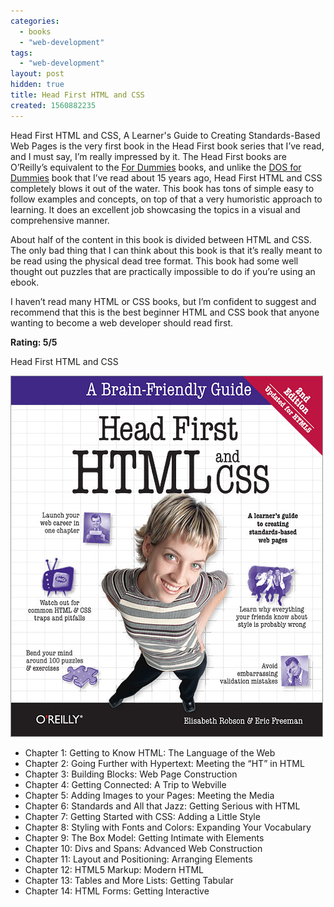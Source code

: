 ```yaml
---
categories:
  - books
  - "web-development"
tags:
  - "web-development"
layout: post
hidden: true
title: Head First HTML and CSS
created: 1560882235
---
```


Head First HTML and CSS, A Learner's Guide to Creating Standards-Based Web Pages is the very first book in the Head First book series that I’ve read, and I must say, I’m really impressed by it. The Head First books are O’Reilly’s equivalent to the <a href="https://en.wikipedia.org/wiki/For_Dummies" target="_blank">For Dummies</a> books, and unlike the <a href="https://www.amazon.com/DOS-Dummies-Dan-Gookin/dp/0764503618" target="_blank">DOS for Dummies</a> book that I’ve read  about 15 years ago, Head First HTML and CSS completely blows it out of the water. This book has tons of simple easy to follow examples and concepts, on top of that a very humoristic approach to learning. It does an excellent job showcasing the topics in a visual and comprehensive manner. 

About half of the content in this book is divided between HTML and CSS. The only bad thing that I can think about this book is that it’s really meant to be read using the physical dead tree format. This book had some well thought out puzzles that are practically impossible to do if you’re using an ebook.

I haven’t read many HTML or CSS books, but I’m confident to suggest and recommend that this is the best beginner HTML and CSS book that anyone wanting to become a web developer should read first. 

**Rating: 5/5**

Head First HTML and CSS

<a href="https://www.amazon.com/Head-First-HTML-CSS-Standards-Based/dp/0596159900" target="_blank"><img src="/assets/books/head-first-html-and-css.jpg"></a>

* Chapter 1: Getting to Know HTML: The Language of the Web
* Chapter 2: Going Further with Hypertext: Meeting the “HT” in HTML
* Chapter 3: Building Blocks: Web Page Construction
* Chapter 4: Getting Connected: A Trip to Webville
* Chapter 5: Adding Images to your Pages: Meeting the Media
* Chapter 6: Standards and All that Jazz: Getting Serious with HTML
* Chapter 7: Getting Started with CSS: Adding a Little Style
* Chapter 8: Styling with Fonts and Colors: Expanding Your Vocabulary
* Chapter 9: The Box Model: Getting Intimate with Elements
* Chapter 10: Divs and Spans: Advanced Web Construction
* Chapter 11: Layout and Positioning: Arranging Elements
* Chapter 12: HTML5 Markup: Modern HTML
* Chapter 13: Tables and More Lists: Getting Tabular
* Chapter 14: HTML Forms: Getting Interactive
